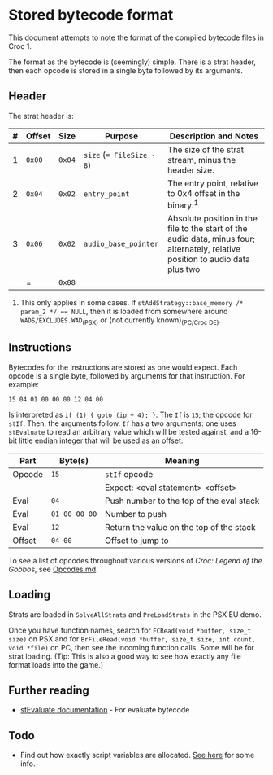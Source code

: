 # Stored bytecode format

This document attempts to note the format of the compiled bytecode files in Croc 1.

The format as the bytecode is (seemingly) simple. There is a strat header, then each opcode is stored in a single byte followed by its arguments.

## Header

The strat header is:

| #   | Offset       | Size     | Purpose                   | Description and Notes |
| --- | ------------ | -------- | ------------------------- | --------------------- |
| 1   | `0x00`   | `0x04`   | `size` (`= FileSize - 8`) | The size of the strat stream, minus the header size. |
| 2   | `0x04`   | `0x02`   | `entry_point`             | The entry point, relative to 0x4 offset in the binary.<sup>1</sup> |
| 3   | `0x06`   | `0x02`   | `audio_base_pointer`      | Absolute position in the file to the start of the audio data, minus four; alternately, relative position to audio data plus two |
|     | =            | `0x08`   | | |

1. This only applies in some cases. If `stAddStrategy::base_memory /* param_2 */ == NULL`, then it is loaded from somewhere around `WADS/EXCLUDES.WAD`<sub>(PSX)</sub> or (not currently known)<sub>(PC/Croc DE)</sub>.

## Instructions

Bytecodes for the instructions are stored as one would expect. Each opcode is a single byte, followed by arguments for that instruction. For example:

```
15 04 01 00 00 00 12 04 00
```

Is interpreted as `if (1) { goto (ip + 4); }`. The `If` is `15`; the opcode for `stIf`. Then, the arguments follow. `If` has a two arguments: one uses `stEvaluate` to read an arbitrary value which will be tested against, and a 16-bit little endian integer that will be used as an offset.

| Part    | Byte(s)       | Meaning                                              |
| ------- | ------------- | ---------------------------------------------------- |
| Opcode  | `15`          | `stIf` opcode                                        |
|         |               | Expect: &lt;eval statement&gt; &lt;offset&gt;        |
| Eval    | `04`          | Push number to the top of the eval stack             |
| Eval    | `01 00 00 00` | Number to push                                       |
| Eval    | `12`          | Return the value on the top of the stack             |
| Offset  | `04 00`       | Offset to jump to                                    |

To see a list of opcodes throughout various versions of *Croc: Legend of the Gobbos*, see [Opcodes.md](Opcodes.md).

## Loading

Strats are loaded in `SolveAllStrats` and `PreLoadStrats` in the PSX EU demo.

Once you have function names, search for `FCRead(void *buffer, size_t size)` on PSX and for `BrFileRead(void *buffer, size_t size, int count, void *file)` on PC, then see the incoming function calls. Some will be for strat loading. (Tip: This is also a good way to see how exactly any file format loads into the game.)

## Further reading

 * [stEvaluate documentation](stEvaluate.md) - For evaluate bytecode

## Todo

 * Find out how exactly script variables are allocated. [See here](https://discord.com/channels/313375426112389123/416998863467970583/801521013547597885) for some info.
